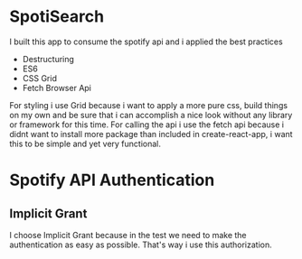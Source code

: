 # SpotiSearch

I built this app to consume the spotify api and i applied the best practices

- Destructuring
- ES6
- CSS Grid
- Fetch Browser Api

For styling i use Grid because i want to apply a more pure css, build things on my own and be sure that i can accomplish 
a nice look without any library or framework for this time. For calling the api i use the fetch api because i didnt want to install more package than included in create-react-app,
i want this to be simple and yet very functional.

# Spotify API Authentication
## Implicit Grant

I choose Implicit Grant	because in the test we need to make the authentication as easy as possible. 
That's way i use this authorization.

